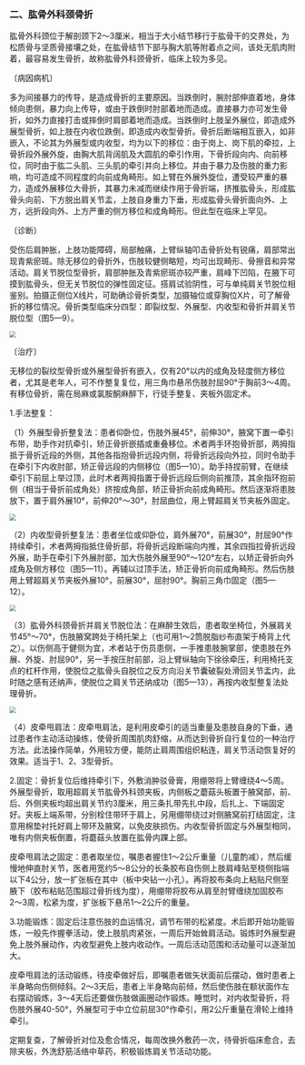 ### 二、肱骨外科颈骨折

肱骨外科颈位于解剖颈下2〜3厘米，相当于大小结节移行于肱骨干的交界处，为松质骨与坚质骨接壤之处，在肱骨结节下部与胸大肌等附着点之间，该处无肌肉附着，最容易发生骨折，故称肱骨外科颈骨折，临床上较为多见。

〔病因病机〕

多为间接暴力的传导，是造成骨折的主要原因。当跌倒时，腕肘部伸直着地，身体倾向患侧，暴力向上传导，或由于跌倒时肘部着地而造成。直接暴力亦可发生骨折，如外力直接打击或摔倒时肩部着地而造成。当跌倒时上肢呈外展位，即造成外展型骨折，如上肢在内收位跌倒，即造成内收型骨折。骨折后断端相互嵌入，如非嵌入，不论其为外展型或内收型，均为以下的移位：由于岗上、岗下肌的牵拉，上骨折段外展外旋，由胸大肌背阔肌及大圆肌的牵引作用，下骨折段向内、向前移位，同时由于肱二头肌、三头肌的牵引并向上移位。并由于暴力及伤肢的重力影响，均可造成不同程度的向前成角畸形。如上臂在外展外旋位，遭受较严重的暴力，造成外展移位大骨折，其暴力未减而继续作用于骨折端，挤推肱骨头，形成肱骨头向前、下方脱出肩关节盂，上肢自身重力下垂，形成肱骨头骨折面向外、上方，远折段向外、上方严重的侧方移位和成角畸形。但此型在临床上罕见。

〔诊断〕

受伤后肩肿胀，上肢功能障碍，局部触痛，上臂纵轴叩击骨折处有锐痛，肩部常出现青紫瘀斑。除无移位的骨折外，伤肢较健侧略短，均可出现畸形、骨擦音和异常活动。肩关节脱位型骨折，肩部肿胀及青紫瘀斑亦较严重，肩峰下凹陷，在腋下可摸到肱骨头，但无关节脱位的弹性固定征。搭肩试验阴性，可与单纯肩关节脱位相鉴别。拍摄正侧位X线片，可助确诊骨折类型，加摄轴位或穿胸位X片，可了解骨折的移位情况。骨折类型临床分四型：即裂纹型、外展型、内收型和骨折并肩关节脱位型（图5—9）。

<img src="./img/5-9.jpg" style="zoom:70%;" />

〔治疗〕

无移位的裂纹型骨折或外展型骨折有嵌入，仅有20°以内的成角及轻度侧方移位者，尤其是老年人，可不作整复复位，用三角巾悬吊伤肢肘屈90°于胸前3〜4周。有移位骨折，需在局麻或氯胺酮麻醉下，行徒手整复、夹板外固定术。

1.手法整复：

（1）外展型骨折整复法：患者仰卧位，伤肢外展45°，前伸30°，腋窝下置一牵引布带，助手作对抗牵引，矫正骨折嵌插或重叠移位。术者两手环抱骨折部，两拇指抵于骨折近段的外侧，其他各指抱骨折远段内侧，将骨折远段向外拉，同时令助手在牵引下内收肘部，矫正骨远段的内侧移位（图5—10）。助手持捏前臂，在继续牵引下前屈上举过顶，此时术者两拇指置于骨折远段后侧向前推顶，其余指环抱前侧（相当于骨折前成角处）挤按成角部，矫正骨折向前成角畸形。然后逐渐将患肢放下，置于肩外展10°，前伸20°〜30°，肘屈曲位，用上臂超肩关节夹板外固定。

<img src="./img/5-10.jpg" style="zoom:70%;" />

（2）内收型骨折整复法：患者坐位或仰卧位，肩外展70°，前展30°，肘屈90°作持续牵引，术者两拇指抵住骨折部，将骨折远段断端向内推，其余四指拉骨折远段外展，助手在牵引下外展肘部，加大伤肢外展至90°〜120°左右，以矫正骨折向外成角及侧方移位（图5—11）。再辅以过顶手法，矫正骨折向前成角畸形。然后伤肢用上臂超肩关节夹板外展10°，前展30°，屈肘90°。胸前三角巾固定（图5—12）。

<img src="./img/5-11、5-12.jpg" style="zoom:70%;" />

（3）肱骨外科颈骨折并肩关节脱位法：在麻醉生效后，患者取坐椅位，外展肩关节45°〜70°，伤肢腋窝跨处于椅托架上（也可用1〜2筒脱脂纱布直架于椅背上代之）。以伤侧高于健侧为宜，术者站于伤员患侧，一手推患肢腕掌部，使患肢在外展、外旋、肘屈90°，另一手按压肘前部，沿上臂纵轴向下徐徐牵压，利用椅托支点的杠杆作用，使脱位之肱骨头自脱位之反方向沿关节囊破裂处滑回关节盂内，此时随之感有还纳声，使脱位之肩关节还纳成功（图5—13），再按内收型整复法处理骨折。

<img src="./img/5-13.jpg" style="zoom:70%;" />

（4）皮牵甩肩法：皮牵甩肩法，是利用皮牵引的适当重量及患肢自身的下垂，通过患者作主动活动操练，使骨折周围肌肉舒缩，从而达到骨折自行复位的一种治疗方法。此法操作简单，外用较方便，能防止肩周围组织粘连，肩关节活动恢复好的效果。适当于1、2、3型骨折。

2.固定：骨折复位后维持牵引下，外敷消肿驳骨膏，用绷带将上臂缠绕4〜5周。外展型骨折，取用超肩关节肱骨外科颈夹板，内侧板之蘑菇头板置于腋窝部，前、后、外侧夹板均超出肩关节约3厘米，用三条扎带先扎中段，后扎上、下端固定好。夹板上端系带，分别栓住带环于肩上，另用绷带绕过对侧腋窝前打结固定，注意用棉垫衬托好肩上带环及腋窝，以免皮肤损伤。内收型骨折固定与外展型相同，唯有内侧夹板倒置，将蘑菇头放置在肱骨内踝上部。

皮牵甩肩法之固定：患者取坐位，嘱患者握住1〜2公斤重量（儿童酌减），然后缓慢地伸直肘关节，医者用宽约5〜8公分的长条胶布自伤侧上肢肩峰贴至桡侧指端以下4公分，放一扩张板在其中（板中央钻一小孔）。再将胶布条向上粘贴尺侧至腋下（胶布粘贴范围超过骨折线为度），用绷带将胶布从肩至肘臂缠绕加固胶布2〜3周，松紧为度，扩张板下悬吊1〜2公斤的重量。

3.功能锻炼：固定后注意伤肢的血运情况，调节布带的松紧度。术后即开始功能锻炼，一般先作握拳活动，使上肢肌肉紧张，一周后开始耸肩活动。锻炼时外展型避免上肢外展动作，内收型避免上肢内收动作。一周后活动范围和活动量可以逐渐加大。

皮牵甩肩法的活动锻练，待皮牵做好后，即嘱患者做矢状面前后摆动，做时患者上半身略向伤侧倾斜。2〜3天后，患者上半身略向前倾，然后使伤肢在额状面作左右摆动锻炼，3〜4天后还要做伤肢做画圈动作锻炼。睡觉时，对内收型骨折，将伤肢外展40-50°，外展型可于中立位前屈30°作牵引，用2公斤重量在滑轮上维持牵引。

定期复查，了解骨折对位及愈合情况，每周改换外敷药一次，待骨折临床愈合，去除夹板，外洗舒筋活络中草药，积极锻炼肩关节活动功能。
